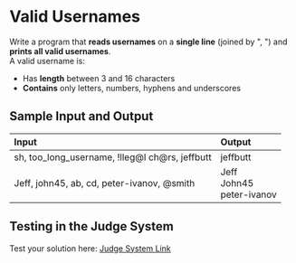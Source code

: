 # Valid Usernames
  
Write a program that **reads usernames** on a **single line** (joined by ", ") and **prints all valid usernames**.  
A valid username is:
- Has **length** between 3 and 16 characters
- **Contains** only letters, numbers, hyphens and underscores

## Sample Input and Output  
    
| **Input** | **Output** |  
| :--- | :--- | 
| sh, too_long_username, !lleg@l ch@rs, jeffbutt | jeffbutt |
| Jeff, john45, ab, cd, peter-ivanov, @smith | Jeff<br> John45<br> peter-ivanov  |

## Testing in the Judge System  
    
Test your solution here: [Judge System Link](https://judge.softuni.org/Contests/Practice/Index/1217#0) 
